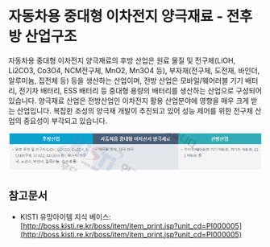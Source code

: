 # 자동차용 중대형 이차전지 양극재료 -  전후방 산업구조

자동차용 중대형 이차전지 양극재료의 후방 산업은 원료 물질 및 전구체(LiOH, Li2CO3, Co3O4, NCM전구체, MnO2, Mn3O4 등), 부자재(전구체, 도전재, 바인더, 알루미늄, 집전체 등) 등을 생산하는 산업이며, 전방 산업은 모바일/웨어러블 기기 배터리, 전기차 배터리, ESS 배터리 등 중대형 용량의 배터리를 생산하는 산업으로 구성되어 있습니다. 양극재료 산업은 전방산업인 이차전지 활용 산업분야에 영향을 매우 크게 받는 산업입니다. 복잡한 조성의 양극재 개발이 추진되고 있어 성능 제어를 위한 전구체 산업의 중요성이 부각되고 있습니다.


![](./images/자동차용중대형이차전지양극재료_Q13_2_1.PNG)


## 참고문서
- KISTI 유망아이템 지식 베이스: [http://boss.kisti.re.kr/boss/item/item_print.jsp?unit_cd=PI000005](http://boss.kisti.re.kr/boss/item/item_print.jsp?unit_cd=PI000005)
